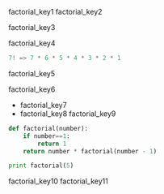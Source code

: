 factorial_key1
factorial_key2


factorial_key3


factorial_key4


```python
7! => 7 * 6 * 5 * 4 * 3 * 2 * 1
```
factorial_key5


factorial_key6
- factorial_key7
- factorial_key8
factorial_key9
```python
def factorial(number):
    if number==1:
        return 1
    return number * factorial(number - 1)

print factorial(5)
```
factorial_key10
factorial_key11
